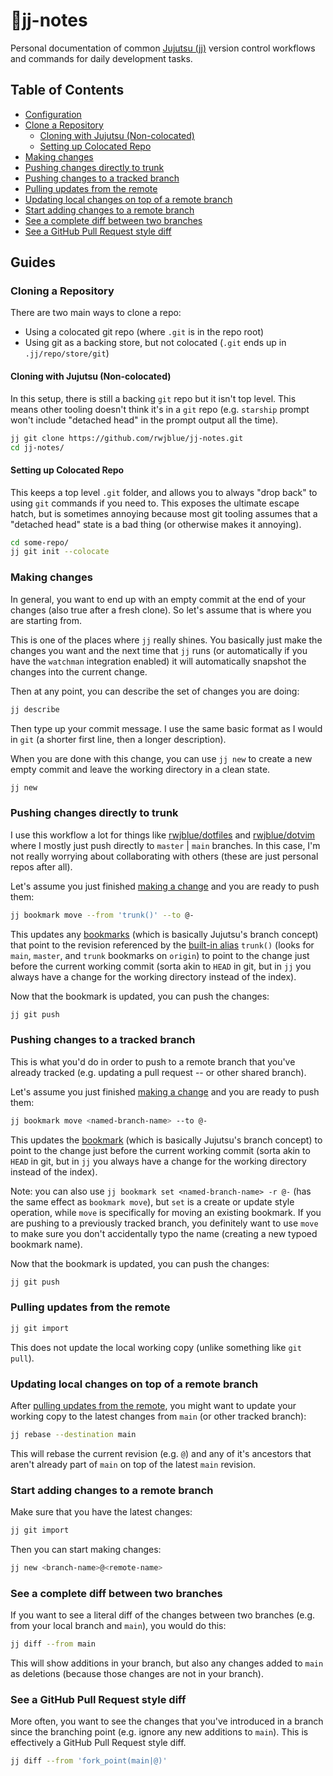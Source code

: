 # 🍐jj-notes

Personal documentation of common [Jujutsu (jj)](https://github.com/jj-vcs/jj)
version control workflows and commands for daily development tasks.

## Table of Contents

- [Configuration](./docs/config.md)
- [Clone a Repository](#cloning-a-repository)
  - [Cloning with Jujutsu (Non-colocated)](#cloning-with-jujutsu-non-colocated)
  - [Setting up Colocated Repo](#setting-up-colocated-repo)
- [Making changes](#making-changes)
- [Pushing changes directly to trunk](#pushing-changes-directly-to-trunk)
- [Pushing changes to a tracked branch](#pushing-changes-to-a-tracked-branch)
- [Pulling updates from the remote](#pulling-updates-from-the-remote)
- [Updating local changes on top of a remote branch](#updating-local-changes-on-top-of-a-remote-branch)
- [Start adding changes to a remote branch](#start-adding-changes-to-a-remote-branch)
- [See a complete diff between two branches](#see-a-complete-diff-between-two-branches)
- [See a GitHub Pull Request style diff](#see-a-github-pull-request-style-diff)

## Guides

### Cloning a Repository

There are two main ways to clone a repo:

- Using a colocated git repo (where `.git` is in the repo root)
- Using git as a backing store, but not colocated (`.git` ends up in
  `.jj/repo/store/git`)

#### Cloning with Jujutsu (Non-colocated)

In this setup, there is still a backing `git` repo but it isn't top level. This
means other tooling doesn't think it's in a `git` repo (e.g. `starship` prompt
won't include "detached head" in the prompt output all the time).

```sh
jj git clone https://github.com/rwjblue/jj-notes.git
cd jj-notes/
```

#### Setting up Colocated Repo

This keeps a top level `.git` folder, and allows you to always "drop back" to
using `git` commands if you need to. This exposes the ultimate escape hatch,
but is sometimes annoying because most git tooling assumes that a "detached
head" state is a bad thing (or otherwise makes it annoying).

```sh
cd some-repo/
jj git init --colocate
```

### Making changes

In general, you want to end up with an empty commit at the end of your changes
(also true after a fresh clone). So let's assume that is where you are starting
from.

This is one of the places where `jj` really shines. You basically just make the
changes you want and the next time that `jj` runs (or automatically if you have
the `watchman` integration enabled) it will automatically snapshot the changes
into the current change.

Then at any point, you can describe the set of changes you are doing:

```sh
jj describe
```

Then type up your commit message. I use the same basic format as I would in
`git` (a shorter first line, then a longer description).

When you are done with this change, you can use `jj new` to create a new empty
commit and leave the working directory in a clean state.

```sh
jj new
```

### Pushing changes directly to trunk

I use this workflow a lot for things like
[rwjblue/dotfiles](https://github.com/rwjblue/dotfiles) and
[rwjblue/dotvim](https://github.com/rwjblue/dotvim) where I mostly just push
directly to `master` | `main` branches. In this case, I'm not really worrying
about collaborating with others (these are just personal repos after all).

Let's assume you just finished [making a change](#making-changes) and you are
ready to push them:

```sh
jj bookmark move --from 'trunk()' --to @-
```

This updates any [bookmarks](https://jj-vcs.github.io/jj/latest/bookmarks/)
(which is basically Jujutsu's branch concept) that point to the revision
referenced by the [built-in
alias](https://github.com/jj-vcs/jj/blob/v0.25.0/docs/revsets.md#built-in-aliases)
`trunk()` (looks for `main`, `master`, and `trunk` bookmarks on `origin`)
 to point to the change just before the current working commit (sorta akin to
`HEAD` in git, but in `jj` you always have a change for the working directory
instead of the index).

Now that the bookmark is updated, you can push the changes:

```sh
jj git push
```

### Pushing changes to a tracked branch

This is what you'd do in order to push to a remote branch that you've already
tracked (e.g. updating a pull request -- or other shared branch).

Let's assume you just finished [making a change](#making-changes) and you are
ready to push them:

```sh
jj bookmark move <named-branch-name> --to @-
```

This updates the [bookmark](https://jj-vcs.github.io/jj/latest/bookmarks/)
(which is basically Jujutsu's branch concept) to point to the change just
before the current working commit (sorta akin to `HEAD` in git, but in `jj`
you always have a change for the working directory instead of the index).

Note: you can also use `jj bookmark set <named-branch-name> -r @-` (has the
same effect as `bookmark move`), but `set` is a create or update style
operation, while `move` is specifically for moving an existing bookmark. If you
are pushing to a previously tracked branch, you definitely want to use `move`
to make sure you don't accidentally typo the name (creating a new typoed
bookmark name).

Now that the bookmark is updated, you can push the changes:

```sh
jj git push
```

### Pulling updates from the remote

```sh
jj git import
```

This does not update the local working copy (unlike something like `git pull`).

### Updating local changes on top of a remote branch

After [pulling updates from the remote](#pulling-updates-from-the-remote), you
might want to update your working copy to the latest changes from `main` (or
other tracked branch):

```sh
jj rebase --destination main
```

This will rebase the current revision (e.g. `@`) and any of it's ancestors that
aren't already part of `main` on top of the latest `main` revision.

### Start adding changes to a remote branch

Make sure that you have the latest changes:

```sh
jj git import
```

Then you can start making changes:

```sh
jj new <branch-name>@<remote-name>
```

### See a complete diff between two branches

If you want to see a literal diff of the changes between two branches (e.g.
from your local branch and `main`), you would do this:

```sh
jj diff --from main
```

This will show additions in your branch, but also any changes added to `main`
as deletions (because those changes are not in your branch).

### See a GitHub Pull Request style diff

More often, you want to see the changes that you've introduced in a branch
since the branching point (e.g. ignore any new additions to `main`). This is
effectively a GitHub Pull Request style diff.

```sh
jj diff --from 'fork_point(main|@)'
```
